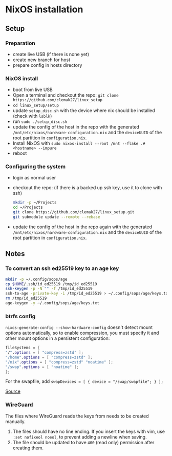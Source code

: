 # NixOS installation

## Setup

### Preparation

- create live USB (if there is none yet)
- create new branch for host
- prepare config in hosts directory

### NixOS install

- boot from live USB
- Open a terminal and checkout the repo:
  `git clone https://github.com/clemak27/linux_setup`
- `cd linux_setup/setup`
- update `setup_disc.sh` with the device where nix should be installed (check
  with `lsblk`)
- run `sudo ./setup_disc.sh`
- update the config of the host in the repo with the generated
  `/mnt/etc/nixos/hardware-configuration.nix` and the `deviceUUID` of the root
  partition in `configuration.nix`.
- Install NixOS with
  `sudo nixos-install --root /mnt --flake .#<hostname> --impure`
- reboot

### Configuring the system

- login as normal user
- checkout the repo: (if there is a backed up ssh key, use it to clone with ssh)

  ```sh
  mkdir -p ~/Projects
  cd ~/Projects
  git clone https://github.com/clemak27/linux_setup.git
  git submodule update --remote --rebase
  ```

- update the config of the host in the repo again with the generated
  `/mnt/etc/nixos/hardware-configuration.nix` and the `deviceUUID` of the root
  partition in `configuration.nix`.

## Notes

### To convert an ssh ed25519 key to an age key

```sh
mkdir -p ~/.config/sops/age
cp $HOME/.ssh/id_ed25519 /tmp/id_ed25519
ssh-keygen -p -N "" -f /tmp/id_ed25519
ssh-to-age -private-key -i /tmp/id_ed25519 > ~/.config/sops/age/keys.txt
rm /tmp/id_ed25519
age-keygen -y ~/.config/sops/age/keys.txt
```

### btrfs config

`nixos-generate-config --show-hardware-config` doesn't detect mount options
automatically, so to enable compression, you must specify it and other mount
options in a persistent configuration:

```nix
fileSystems = {
"/".options = [ "compress=zstd" ];
"/home".options = [ "compress=zstd" ];
"/nix".options = [ "compress=zstd" "noatime" ];
"/swap".options = [ "noatime" ];
};
```

For the swapfile, add `swapDevices = [ { device = "/swap/swapfile"; } ];`

[Source](https://nixos.wiki/wiki/Btrfs)

### WireGuard

The files where WireGuard reads the keys from needs to be created manually.

1. The files should have no line ending. If you insert the keys with vim, use
   `:set nofixeol noeol`, to prevent adding a newline when saving.
2. The file should be updated to have `400` (read only) permission after
   creating them.
